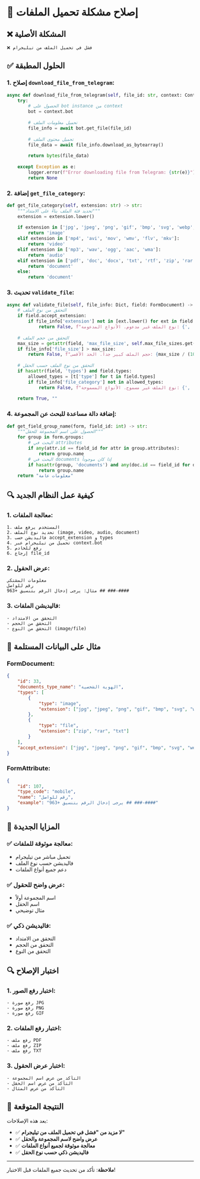 # 🔧 إصلاح مشكلة تحميل الملفات

## ❌ المشكلة الأصلية
```
❌ فشل في تحميل الملف من تيليجرام
```

## ✅ الحلول المطبقة

### **1. إصلاح `download_file_from_telegram`:**
```python
async def download_file_from_telegram(self, file_id: str, context: ContextTypes.DEFAULT_TYPE) -> Optional[bytes]:
    try:
        # الحصول على bot instance من context
        bot = context.bot
        
        # تحميل معلومات الملف
        file_info = await bot.get_file(file_id)
        
        # تحميل محتوى الملف
        file_data = await file_info.download_as_bytearray()
        
        return bytes(file_data)
        
    except Exception as e:
        logger.error(f"Error downloading file from Telegram: {str(e)}")
        return None
```

### **2. إضافة `get_file_category`:**
```python
def get_file_category(self, extension: str) -> str:
    """تحديد فئة الملف بناءً على الامتداد"""
    extension = extension.lower()
    
    if extension in ['jpg', 'jpeg', 'png', 'gif', 'bmp', 'svg', 'webp', 'ico']:
        return 'image'
    elif extension in ['mp4', 'avi', 'mov', 'wmv', 'flv', 'mkv']:
        return 'video'
    elif extension in ['mp3', 'wav', 'ogg', 'aac', 'wma']:
        return 'audio'
    elif extension in ['pdf', 'doc', 'docx', 'txt', 'rtf', 'zip', 'rar']:
        return 'document'
    else:
        return 'document'
```

### **3. تحديث `validate_file`:**
```python
async def validate_file(self, file_info: Dict, field: FormDocument) -> tuple[bool, str]:
    # التحقق من نوع الملف
    if field.accept_extension:
        if file_info['extension'] not in [ext.lower() for ext in field.accept_extension]:
            return False, f"نوع الملف غير مدعوم. الأنواع المدعومة: {', '.join(field.accept_extension)}"
    
    # التحقق من حجم الملف
    max_size = getattr(field, 'max_file_size', self.max_file_sizes.get(file_info['file_category'], 10 * 1024 * 1024))
    if file_info['file_size'] > max_size:
        return False, f"حجم الملف كبير جداً. الحد الأقصى: {max_size / (1024*1024):.1f} MB"
    
    # التحقق من نوع الملف حسب الحقل
    if hasattr(field, 'types') and field.types:
        allowed_types = [t['type'] for t in field.types]
        if file_info['file_category'] not in allowed_types:
            return False, f"نوع الملف غير مسموح. الأنواع المسموحة: {', '.join(allowed_types)}"
    
    return True, ""
```

### **4. إضافة دالة مساعدة للبحث عن المجموعة:**
```python
def get_field_group_name(form, field_id: int) -> str:
    """الحصول على اسم المجموعة للحقل"""
    for group in form.groups:
        # البحث في attributes
        if any(attr.id == field_id for attr in group.attributes):
            return group.name
        # البحث في documents إذا كان موجوداً
        if hasattr(group, 'documents') and any(doc.id == field_id for doc in group.documents):
            return group.name
    return "معلومات عامة"
```

## 🔍 كيفية عمل النظام الجديد

### **1. معالجة الملفات:**
```
1. المستخدم يرفع ملف
2. تحديد نوع الملف (image, video, audio, document)
3. فاليديشن حسب accept_extension و types
4. تحميل من تيليجرام عبر context.bot
5. رفع للخادم
6. إرجاع file_id
```

### **2. عرض الحقول:**
```
معلومات المشتكي
رقم للواصل
مثال: يرجى إدخال الرقم بتنسيق +963 ## ###-####
```

### **3. فاليديشن الملفات:**
```
- التحقق من الامتداد
- التحقق من الحجم
- التحقق من النوع (image/file)
```

## 📱 مثال على البيانات المستلمة

### **FormDocument:**
```json
{
    "id": 33,
    "documents_type_name": "الهوية الشخصية",
    "types": [
        {
            "type": "image",
            "extension": ["jpg", "jpeg", "png", "gif", "bmp", "svg", "webp", "ico"]
        },
        {
            "type": "file",
            "extension": ["zip", "rar", "txt"]
        }
    ],
    "accept_extension": ["jpg", "jpeg", "png", "gif", "bmp", "svg", "webp", "ico", "zip", "rar", "txt"]
}
```

### **FormAttribute:**
```json
{
    "id": 107,
    "type_code": "mobile",
    "name": "رقم للواصل",
    "example": "يرجى إدخال الرقم بتنسيق +963 ## ###-####"
}
```

## 🚀 المزايا الجديدة

### **✅ معالجة موثوقة للملفات:**
- تحميل مباشر من تيليجرام
- فاليديشن حسب نوع الملف
- دعم جميع أنواع الملفات

### **✅ عرض واضح للحقول:**
- اسم المجموعة أولاً
- اسم الحقل
- مثال توضيحي

### **✅ فاليديشن ذكي:**
- التحقق من الامتداد
- التحقق من الحجم
- التحقق من النوع

## 🔍 اختبار الإصلاح

### **1. اختبار رفع الصور:**
```
- رفع صورة JPG
- رفع صورة PNG
- رفع صورة GIF
```

### **2. اختبار رفع الملفات:**
```
- رفع ملف PDF
- رفع ملف ZIP
- رفع ملف TXT
```

### **3. اختبار عرض الحقول:**
```
- التأكد من عرض اسم المجموعة
- التأكد من عرض اسم الحقل
- التأكد من عرض المثال
```

## 🎯 النتيجة المتوقعة

بعد هذه الإصلاحات:
- ✅ **لا مزيد من "فشل في تحميل الملف من تيليجرام"**
- ✅ **عرض واضح لاسم المجموعة والحقل**
- ✅ **معالجة موثوقة لجميع أنواع الملفات**
- ✅ **فاليديشن ذكي حسب نوع الحقل**

---

**ملاحظة**: تأكد من تحديث جميع الملفات قبل الاختبار!